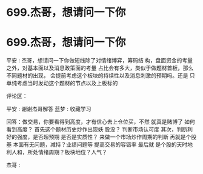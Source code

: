 # 699.杰哥，想请问一下你

# 699.杰哥，想请问一下你

平安 : 杰哥，想请问一下你做短线除了对情绪博弈，筹码结 构，盘面资金的考量之外，对基本面以及消息政策面的考量 占比会有多大，类似于做题材首板，那么不同题材的出现， 会提前考虑这个板块的持续性以及消息刺激的预期吗。还是 只单纯考虑当时发动这个题材的节点以及上板标的

评论区：

平安 : 谢谢杰哥解答 蓝梦 : 收藏学习

回答：做交易，你要看得到高度，才有信心去上仓位买，不然 就真是赌博了 如何看到高度？ 首先这个题材历史炒作出现妖 股没？ 判断市场认可度 其次，判断利好的强度，是否超预期 是否是实质性？ 来做一个市场炒作周期的判断 再就是个股基 本面有无问题，减持？业绩问题等 提高交易的容错率 最后就 是个股的天时地利人和，所处情绪周期？板块地位？人气？

杰哥 :